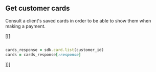 ## Get customer cards

Consult a client's saved cards in order to be able to show them when making a payment.

[[[
```ruby

cards_response = sdk.card.list(customer_id)
cards = cards_response[:response]

```
]]]